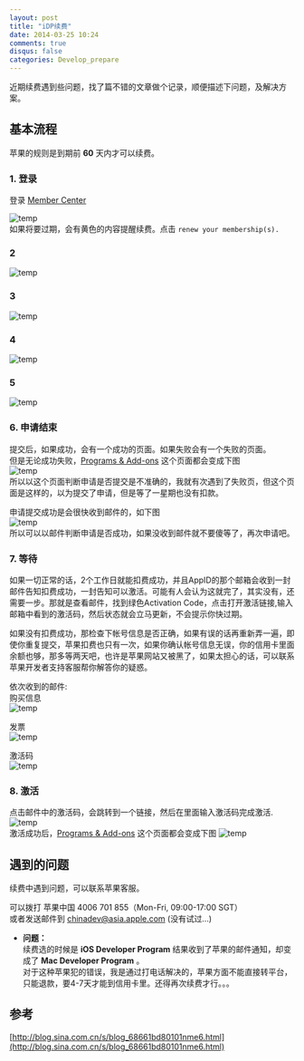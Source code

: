 ```yaml
---
layout: post
title: "iDP续费"
date: 2014-03-25 10:24
comments: true
disqus: false
categories: Develop_prepare
---
```

近期续费遇到些问题，找了篇不错的文章做个记录，顺便描述下问题，及解决方案。

## 基本流程
苹果的规则是到期前 **60** 天内才可以续费。
### 1. 登录
登录 [Member Center]   
<!-- more -->   
![temp](/images/2014/03/25/01.png)   
如果将要过期，会有黄色的内容提醒续费。点击 `renew your membership(s).`
### 2 
![temp](/images/2014/03/25/02.png)
### 3 
![temp](/images/2014/03/25/03.png)
### 4 
![temp](/images/2014/03/25/04.png)
### 5 
![temp](/images/2014/03/25/05.png)
### 6. 申请结束
提交后，如果成功，会有一个成功的页面。如果失败会有一个失败的页面。   
但是无论成功失败，[Programs & Add-ons] 这个页面都会变成下图   
![temp](/images/2014/03/25/06.png)   
所以以这个页面判断申请是否提交是不准确的，我就有次遇到了失败页，但这个页面是这样的，以为提交了申请，但是等了一星期也没有扣款。   

申请提交成功是会很快收到邮件的，如下图   
![temp](/images/2014/03/25/07.png)  
所以可以以邮件判断申请是否成功，如果没收到邮件就不要傻等了，再次申请吧。
### 7. 等待
如果一切正常的话，2个工作日就能扣费成功，并且AppID的那个邮箱会收到一封邮件告知扣费成功，一封告知可以激活。可能有人会认为这就完了，其实没有，还需要一步。那就是查看邮件，找到绿色Activation Code，点击打开激活链接,输入邮箱中看到的激活码，然后状态就会立马更新，不会提示你快过期。    

如果没有扣费成功，那检查下帐号信息是否正确，如果有误的话再重新弄一遍，即使你重复提交，苹果扣费也只有一次，如果你确认帐号信息无误，你的信用卡里面余额也够，那多等两天吧，也许是苹果网站又被黑了，如果太担心的话，可以联系苹果开发者支持客服帮你解答你的疑惑。

依次收到的邮件:  
购买信息    
![temp](/images/2014/03/25/08.png) 

发票    
![temp](/images/2014/03/25/09.png) 

激活码    
![temp](/images/2014/03/25/10.png)

### 8. 激活
点击邮件中的激活码，会跳转到一个链接，然后在里面输入激活码完成激活.   
![temp](/images/2014/03/25/11.png)   
激活成功后，[Programs & Add-ons] 这个页面都会变成下图 
![temp](/images/2014/03/25/12.png)

## 遇到的问题
续费中遇到问题，可以联系苹果客服。   

可以拨打 苹果中国 4006 701 855（Mon-Fri, 09:00-17:00 SGT）   
或者发送邮件到 <chinadev@asia.apple.com> (没有试过...) 

* **问题：**   
续费选的时候是 **iOS Developer Program** 结果收到了苹果的邮件通知，却变成了 **Mac Developer Program** 。    
对于这种苹果犯的错误，我是通过打电话解决的，苹果方面不能直接转平台，只能退款，要4-7天才能到信用卡里。还得再次续费才行。。。 

## 参考
[http://blog.sina.com.cn/s/blog_68661bd80101nme6.html](http://blog.sina.com.cn/s/blog_68661bd80101nme6.html)


[Member Center]:https://developer.apple.com/membercenter/index.action
[Programs & Add-ons]: https://developer.apple.com/membercenter/index.action#progSummary